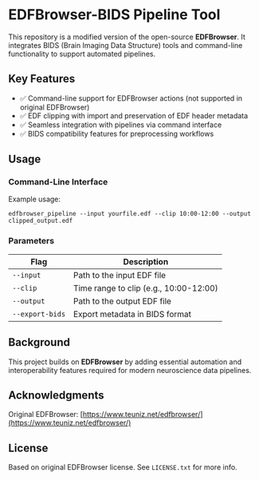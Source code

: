 # EDFBrowser-BIDS Pipeline Tool

This repository is a modified version of the open-source **EDFBrowser**. It integrates BIDS (Brain Imaging Data Structure) tools and command-line functionality to support automated pipelines.

## Key Features

- ✅ Command-line support for EDFBrowser actions (not supported in original EDFBrowser)
- ✅ EDF clipping with import and preservation of EDF header metadata
- ✅ Seamless integration with pipelines via command interface
- ✅ BIDS compatibility features for preprocessing workflows

## Usage

### Command-Line Interface

Example usage:
```
edfbrowser_pipeline --input yourfile.edf --clip 10:00-12:00 --output clipped_output.edf
```

### Parameters

| Flag           | Description                            |
|----------------|----------------------------------------|
| `--input`      | Path to the input EDF file             |
| `--clip`       | Time range to clip (e.g., 10:00-12:00) |
| `--output`     | Path to the output EDF file            |
| `--export-bids`| Export metadata in BIDS format         |

## Background

This project builds on **EDFBrowser** by adding essential automation and interoperability features required for modern neuroscience data pipelines.

## Acknowledgments

Original EDFBrowser: [https://www.teuniz.net/edfbrowser/](https://www.teuniz.net/edfbrowser/)

## License

Based on original EDFBrowser license. See `LICENSE.txt` for more info.
